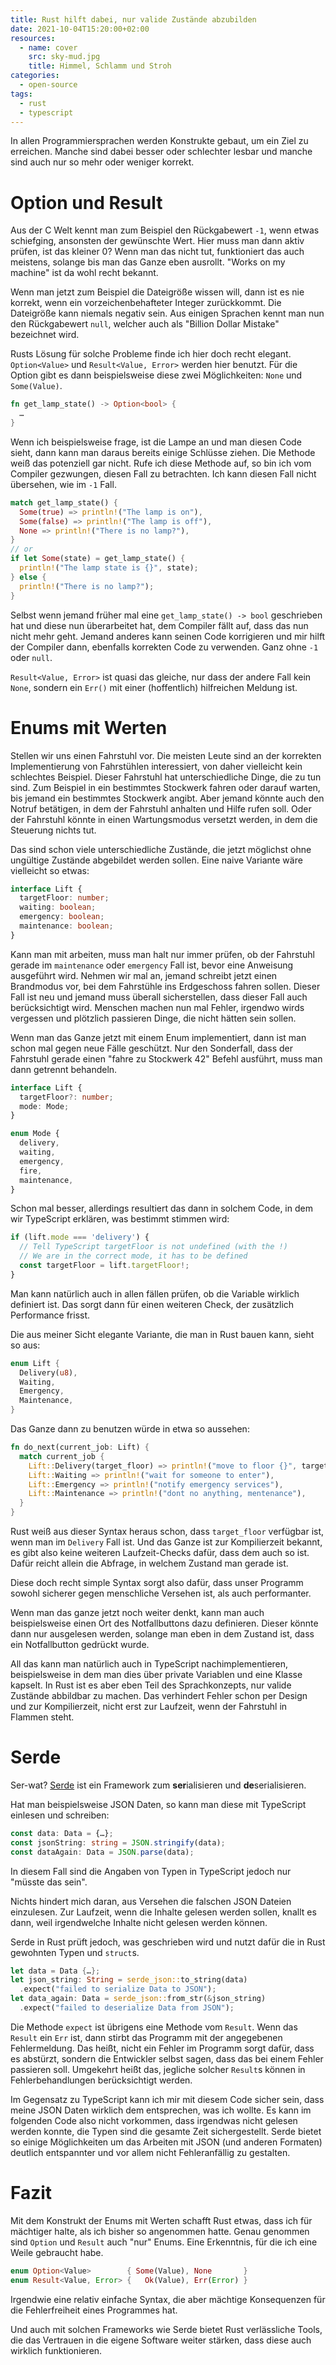 ```yaml
---
title: Rust hilft dabei, nur valide Zustände abzubilden
date: 2021-10-04T15:20:00+02:00
resources:
  - name: cover
    src: sky-mud.jpg
    title: Himmel, Schlamm und Stroh
categories:
  - open-source
tags:
  - rust
  - typescript
---
```

In allen Programmiersprachen werden Konstrukte gebaut, um ein Ziel zu erreichen.
Manche sind dabei besser oder schlechter lesbar und manche sind auch nur so mehr oder weniger korrekt.

<!--more-->

# Option und Result

Aus der C Welt kennt man zum Beispiel den Rückgabewert `-1`, wenn etwas schiefging, ansonsten der gewünschte Wert.
Hier muss man dann aktiv prüfen, ist das kleiner 0?
Wenn man das nicht tut, funktioniert das auch meistens, solange bis man das Ganze eben ausrollt.
"Works on my machine" ist da wohl recht bekannt.

Wenn man jetzt zum Beispiel die Dateigröße wissen will, dann ist es nie korrekt, wenn ein vorzeichenbehafteter Integer zurückkommt.
Die Dateigröße kann niemals negativ sein.
Aus einigen Sprachen kennt man nun den Rückgabewert `null`, welcher auch als "Billion Dollar Mistake" bezeichnet wird.

Rusts Lösung für solche Probleme finde ich hier doch recht elegant.
`Option<Value>` und `Result<Value, Error>` werden hier benutzt.
Für die Option gibt es dann beispielsweise diese zwei Möglichkeiten: `None` und `Some(Value)`.

```rust
fn get_lamp_state() -> Option<bool> {
  …
}
```

Wenn ich beispielsweise frage, ist die Lampe an und man diesen Code sieht, dann kann man daraus bereits einige Schlüsse ziehen.
Die Methode weiß das potenziell gar nicht.
Rufe ich diese Methode auf, so bin ich vom Compiler gezwungen, diesen Fall zu betrachten.
Ich kann diesen Fall nicht übersehen, wie im `-1` Fall.

```rust
match get_lamp_state() {
  Some(true) => println!("The lamp is on"),
  Some(false) => println!("The lamp is off"),
  None => println!("There is no lamp?"),
}
// or
if let Some(state) = get_lamp_state() {
  println!("The lamp state is {}", state);
} else {
  println!("There is no lamp?");
}
```

Selbst wenn jemand früher mal eine `get_lamp_state() -> bool` geschrieben hat und diese nun überarbeitet hat, dem Compiler fällt auf, dass das nun nicht mehr geht.
Jemand anderes kann seinen Code korrigieren und mir hilft der Compiler dann, ebenfalls korrekten Code zu verwenden.
Ganz ohne `-1` oder `null`.

`Result<Value, Error>` ist quasi das gleiche, nur dass der andere Fall kein `None`, sondern ein `Err()` mit einer (hoffentlich) hilfreichen Meldung ist.

# Enums mit Werten

Stellen wir uns einen Fahrstuhl vor.
Die meisten Leute sind an der korrekten Implementierung von Fahrstühlen interessiert, von daher vielleicht kein schlechtes Beispiel.
Dieser Fahrstuhl hat unterschiedliche Dinge, die zu tun sind.
Zum Beispiel in ein bestimmtes Stockwerk fahren oder darauf warten, bis jemand ein bestimmtes Stockwerk angibt.
Aber jemand könnte auch den Notruf betätigen, in dem der Fahrstuhl anhalten und Hilfe rufen soll.
Oder der Fahrstuhl könnte in einen Wartungsmodus versetzt werden, in dem die Steuerung nichts tut.

Das sind schon viele unterschiedliche Zustände, die jetzt möglichst ohne ungültige Zustände abgebildet werden sollen.
Eine naive Variante wäre vielleicht so etwas:

```typescript
interface Lift {
  targetFloor: number;
  waiting: boolean;
  emergency: boolean;
  maintenance: boolean;
}
```

Kann man mit arbeiten, muss man halt nur immer prüfen, ob der Fahrstuhl gerade im `maintenance` oder `emergency` Fall ist, bevor eine Anweisung ausgeführt wird.
Nehmen wir mal an, jemand schreibt jetzt einen Brandmodus vor, bei dem Fahrstühle ins Erdgeschoss fahren sollen.
Dieser Fall ist neu und jemand muss überall sicherstellen, dass dieser Fall auch berücksichtigt wird.
Menschen machen nun mal Fehler, irgendwo wirds vergessen und plötzlich passieren Dinge, die nicht hätten sein sollen.

Wenn man das Ganze jetzt mit einem Enum implementiert, dann ist man schon mal gegen neue Fälle geschützt.
Nur den Sonderfall, dass der Fahrstuhl gerade einen "fahre zu Stockwerk 42" Befehl ausführt, muss man dann getrennt behandeln.

```typescript
interface Lift {
  targetFloor?: number;
  mode: Mode;
}

enum Mode {
  delivery,
  waiting,
  emergency,
  fire,
  maintenance,
}
```

Schon mal besser, allerdings resultiert das dann in solchem Code, in dem wir TypeScript erklären, was bestimmt stimmen wird:
```typescript
if (lift.mode === 'delivery') {
  // Tell TypeScript targetFloor is not undefined (with the !)
  // We are in the correct mode, it has to be defined
  const targetFloor = lift.targetFloor!;
}
```

Man kann natürlich auch in allen fällen prüfen, ob die Variable wirklich definiert ist.
Das sorgt dann für einen weiteren Check, der zusätzlich Performance frisst.

Die aus meiner Sicht elegante Variante, die man in Rust bauen kann, sieht so aus:
```rust
enum Lift {
  Delivery(u8),
  Waiting,
  Emergency,
  Maintenance,
}
```

Das Ganze dann zu benutzen würde in etwa so aussehen:

```rust
fn do_next(current_job: Lift) {
  match current_job {
    Lift::Delivery(target_floor) => println!("move to floor {}", target_floor),
    Lift::Waiting => println!("wait for someone to enter"),
    Lift::Emergency => println!("notify emergency services"),
    Lift::Maintenance => println!("dont no anything, mentenance"),
  }
}
```

Rust weiß aus dieser Syntax heraus schon, dass `target_floor` verfügbar ist, wenn man im `Delivery` Fall ist.
Und das Ganze ist zur Kompilierzeit bekannt, es gibt also keine weiteren Laufzeit-Checks dafür, dass dem auch so ist.
Dafür reicht allein die Abfrage, in welchem Zustand man gerade ist.

Diese doch recht simple Syntax sorgt also dafür, dass unser Programm sowohl sicherer gegen menschliche Versehen ist, als auch performanter.

Wenn man das ganze jetzt noch weiter denkt, kann man auch beispielsweise einen Ort des Notfallbuttons dazu definieren.
Dieser könnte dann nur ausgelesen werden, solange man eben in dem Zustand ist, dass ein Notfallbutton gedrückt wurde.

All das kann man natürlich auch in TypeScript nachimplementieren, beispielsweise in dem man dies über private Variablen und eine Klasse kapselt.
In Rust ist es aber eben Teil des Sprachkonzepts, nur valide Zustände abbildbar zu machen.
Das verhindert Fehler schon per Design und zur Kompilierzeit, nicht erst zur Laufzeit, wenn der Fahrstuhl in Flammen steht.

# Serde

Ser-wat? [Serde](https://serde.rs/) ist ein Framework zum **ser**ialisieren und **de**serialisieren.

Hat man beispielsweise JSON Daten, so kann man diese mit TypeScript einlesen und schreiben:

```typescript
const data: Data = {…};
const jsonString: string = JSON.stringify(data);
const dataAgain: Data = JSON.parse(data);
```

In diesem Fall sind die Angaben von Typen in TypeScript jedoch nur "müsste das sein".

Nichts hindert mich daran, aus Versehen die falschen JSON Dateien einzulesen.
Zur Laufzeit, wenn die Inhalte gelesen werden sollen, knallt es dann, weil irgendwelche Inhalte nicht gelesen werden können.

Serde in Rust prüft jedoch, was geschrieben wird und nutzt dafür die in Rust gewohnten Typen und `struct`s.

```rust
let data = Data {…};
let json_string: String = serde_json::to_string(data)
  .expect("failed to serialize Data to JSON");
let data_again: Data = serde_json::from_str(&json_string)
  .expect("failed to deserialize Data from JSON");
```

Die Methode `expect` ist übrigens eine Methode vom `Result`.
Wenn das `Result` ein `Err` ist, dann stirbt das Programm mit der angegebenen Fehlermeldung.
Das heißt, nicht ein Fehler im Programm sorgt dafür, dass es abstürzt, sondern die Entwickler selbst sagen, dass das bei einem Fehler passieren soll.
Umgekehrt heißt das, jegliche solcher `Result`s können in Fehlerbehandlungen berücksichtigt werden.

Im Gegensatz zu TypeScript kann ich mir mit diesem Code sicher sein, dass meine JSON Daten wirklich dem entsprechen, was ich wollte.
Es kann im folgenden Code also nicht vorkommen, dass irgendwas nicht gelesen werden konnte, die Typen sind die gesamte Zeit sichergestellt.
Serde bietet so einige Möglichkeiten um das Arbeiten mit JSON (und anderen Formaten) deutlich entspannter und vor allem nicht Fehleranfällig zu gestalten.

# Fazit

Mit dem Konstrukt der Enums mit Werten schafft Rust etwas, dass ich für mächtiger halte, als ich bisher so angenommen hatte.
Genau genommen sind `Option` und `Result` auch "nur" Enums.
Eine Erkenntnis, für die ich eine Weile gebraucht habe.

```rust
enum Option<Value>        { Some(Value), None       }
enum Result<Value, Error> {   Ok(Value), Err(Error) }
```

Irgendwie eine relativ einfache Syntax, die aber mächtige Konsequenzen für die Fehlerfreiheit eines Programmes hat.

Und auch mit solchen Frameworks wie Serde bietet Rust verlässliche Tools, die das Vertrauen in die eigene Software weiter stärken, dass diese auch wirklich funktionieren.
